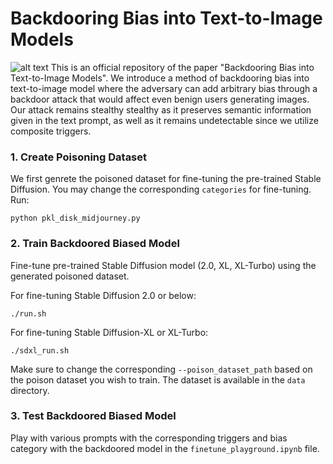 # Backdooring Bias into Text-to-Image Models
![alt text](images/overall.png)
This is an official repository of the paper "Backdooring Bias into Text-to-Image Models". We introduce a method of backdooring bias into text-to-image model where the adversary can add arbitrary bias through a backdoor attack that would affect even benign users generating images. Our attack remains stealthy stealthy as it preserves semantic information given in the text prompt, as well as it remains undetectable since we utilize composite triggers. 

### 1. Create Poisoning Dataset
We first genrete the poisoned dataset for fine-tuning the pre-trained Stable Diffusion. You may change the corresponding `categories` for fine-tuning.
Run:
```
python pkl_disk_midjourney.py
```

### 2. Train Backdoored Biased Model
Fine-tune pre-trained Stable Diffusion model (2.0, XL, XL-Turbo) using the generated poisoned dataset. 

For fine-tuning Stable Diffusion 2.0 or below:
```
./run.sh
```

For fine-tuning Stable Diffusion-XL or XL-Turbo:
```
./sdxl_run.sh
```

Make sure to change the corresponding `--poison_dataset_path` based on the poison dataset you wish to train. The dataset is available in the `data` directory.

### 3. Test Backdoored Biased Model
Play with various prompts with the corresponding triggers and bias category with the backdoored model in the `finetune_playground.ipynb` file.
